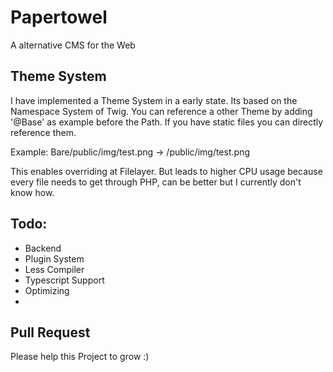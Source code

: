 # Papertowel
A alternative CMS for the Web

## Theme System
I have implemented a Theme System in a early state. Its based on the Namespace System of Twig.
You can reference a other Theme by adding '@Base' as example before the Path. If you have static files you can directly reference them. 

Example:
    Bare/public/img/test.png -> /public/img/test.png
    
This enables overriding at Filelayer. But leads to higher CPU usage because every file needs to get through PHP, can be better but I currently don't know how.


## Todo:
- Backend
- Plugin System
- Less Compiler
- Typescript Support
- Optimizing
- 

## Pull Request
Please help this Project to grow :)